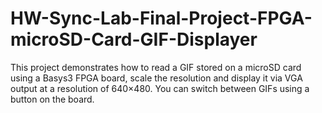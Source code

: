 # HW-Sync-Lab-Final-Project-FPGA-microSD-Card-GIF-Displayer
This project demonstrates how to read a GIF stored on a microSD card using a Basys3 FPGA board, scale the resolution and display it via VGA output at a resolution of 640×480. You can switch between GIFs using a button on the board.
